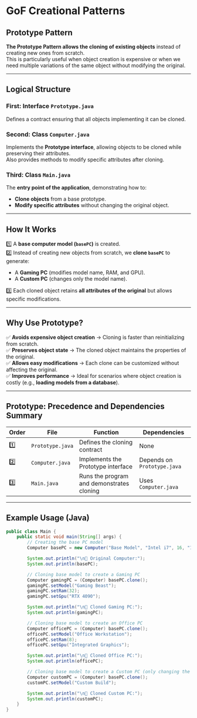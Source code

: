 # **GoF Creational Patterns**  
## **Prototype Pattern**  

**The Prototype Pattern allows the cloning of existing objects** instead of creating new ones from scratch.  
This is particularly useful when object creation is expensive or when we need multiple variations of the same object without modifying the original.

---

## **Logical Structure**  

### **First: Interface `Prototype.java`**  
Defines a contract ensuring that all objects implementing it can be cloned.  

### **Second: Class `Computer.java`**  
Implements the **Prototype interface**, allowing objects to be cloned while preserving their attributes.  
Also provides methods to modify specific attributes after cloning.  

### **Third: Class `Main.java`**  
The **entry point of the application**, demonstrating how to:  
- **Clone objects** from a base prototype.  
- **Modify specific attributes** without changing the original object.  

---

## **How It Works**  

1️⃣ A **base computer model (`basePC`)** is created.  
2️⃣ Instead of creating new objects from scratch, we **clone `basePC`** to generate:  
   - A **Gaming PC** (modifies model name, RAM, and GPU).  
   - A **Custom PC** (changes only the model name).  
   
3️⃣ Each cloned object retains **all attributes of the original** but allows specific modifications.  

---

## **Why Use Prototype?**  

✅ **Avoids expensive object creation** → Cloning is faster than reinitializing from scratch.  
✅ **Preserves object state** → The cloned object maintains the properties of the original.  
✅ **Allows easy modifications** → Each clone can be customized without affecting the original.  
✅ **Improves performance** → Ideal for scenarios where object creation is costly (e.g., **loading models from a database**).  

---

## **Prototype: Precedence and Dependencies Summary**  

| Order | File                          | Function                                                   | Dependencies                                      |
|-------|-------------------------------|------------------------------------------------------------|--------------------------------------------------|
| 1️⃣   | `Prototype.java`              | Defines the cloning contract                               | None                                             |
| 2️⃣   | `Computer.java`               | Implements the Prototype interface                        | Depends on `Prototype.java`                      |
| 3️⃣   | `Main.java`                   | Runs the program and demonstrates cloning                 | Uses `Computer.java`                             |

---

## **Example Usage (Java)**  

```java
public class Main {
    public static void main(String[] args) {
        // Creating the base PC model
        Computer basePC = new Computer("Base Model", "Intel i7", 16, "1TB SSD", "RTX 3060", "Windows 11");

        System.out.println("\n🔹 Original Computer:");
        System.out.println(basePC);

        // Cloning base model to create a Gaming PC
        Computer gamingPC = (Computer) basePC.clone();
        gamingPC.setModel("Gaming Beast");
        gamingPC.setRam(32);
        gamingPC.setGpu("RTX 4090");

        System.out.println("\n🔹 Cloned Gaming PC:");
        System.out.println(gamingPC);

        // Cloning base model to create an Office PC
        Computer officePC = (Computer) basePC.clone();
        officePC.setModel("Office Workstation");
        officePC.setRam(8);
        officePC.setGpu("Integrated Graphics");

        System.out.println("\n🔹 Cloned Office PC:");
        System.out.println(officePC);

        // Cloning base model to create a Custom PC (only changing the model name)
        Computer customPC = (Computer) basePC.clone();
        customPC.setModel("Custom Build");

        System.out.println("\n🔹 Cloned Custom PC:");
        System.out.println(customPC);
    }
}
